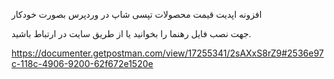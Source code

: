 افزونه اپدیت قیمت محصولات تپسی شاپ در وردپرس بصورت خودکار

جهت نصب فایل رهنما را بخوانید یا از طریق سایت در ارتباط باشید.


https://documenter.getpostman.com/view/17255341/2sAXxS8rZ9#2536e97c-118c-4906-9200-62f672e1520e
